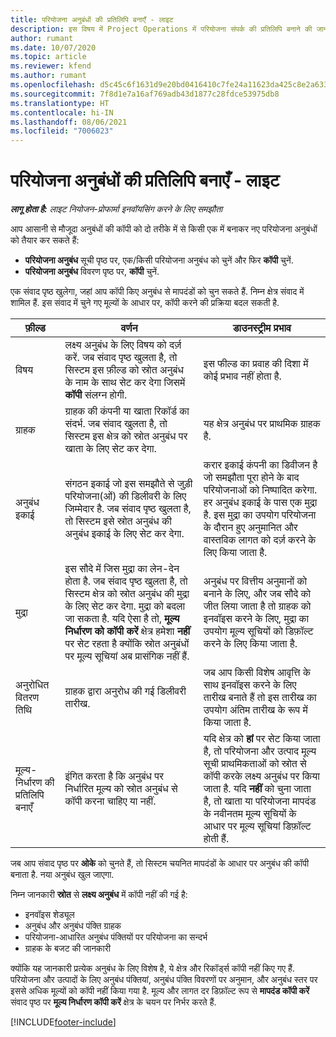 ```yaml
---
title: परियोजना अनुबंधों की प्रतिलिपि बनाएँ - लाइट
description: इस विषय में Project Operations में परियोजना संपर्क की प्रतिलिपि बनाने की जानकारी दी गई है.
author: rumant
ms.date: 10/07/2020
ms.topic: article
ms.reviewer: kfend
ms.author: rumant
ms.openlocfilehash: d5c45c6f1631d9e20bd0416410c7fe24a11623da425c8e2a633b085fbfabdd79
ms.sourcegitcommit: 7f8d1e7a16af769adb43d1877c28fdce53975db8
ms.translationtype: HT
ms.contentlocale: hi-IN
ms.lasthandoff: 08/06/2021
ms.locfileid: "7006023"
---
```

# <a name="copy-project-contracts---lite"></a>परियोजना अनुबंधों की प्रतिलिपि बनाएँ - लाइट

_**लागू होता है:** लाइट नियोजन-प्रोफार्मा इनवॉयसिंग करने के लिए समझौता_

आप आसानी से मौजूदा अनुबंधों की कॉपी को दो तरीके में से किसी एक में बनाकर नए परियोजना अनुबंधों को तैयार कर सकते हैं: 

  - **परियोजना अनुबंध** सूची पृष्ठ पर, एक/किसी परियोजना अनुबंध को चुनें और फिर **कॉपी** चुनें.
  - **परियोजना अनुबंध** विवरण पृष्ठ पर, **कॉपी** चुनें.

एक संवाद पृष्ठ खुलेगा, जहां आप कॉपी किए अनुबंध से मापदंडों को चुन सकते हैं. निम्न क्षेत्र संवाद में शामिल हैं. इस संवाद में चुने गए मूल्यों के आधार पर, कॉपी करने की प्रक्रिया बदल सकती है.

| **फ़ील्ड** | **वर्णन** | **डाउनस्ट्रीम प्रभाव** |
| --- | --- | --- |
| विषय | लक्ष्य अनुबंध के लिए विषय को दर्ज़ करें. जब संवाद पृष्ठ खुलता है, तो सिस्टम इस फ़ील्ड को स्रोत अनुबंध के नाम के साथ सेट कर देगा जिसमें **कॉपी** संलग्न होगी. | इस फील्ड का प्रवाह की दिशा में कोई प्रभाव नहीं होता है. |
| ग्राहक | ग्राहक की कंपनी या खाता रिकॉर्ड का संदर्भ. जब संवाद खुलता है, तो सिस्टम इस क्षेत्र को स्रोत अनुबंध पर खाता के लिए सेट कर देगा. | यह क्षेत्र अनुबंध पर प्राथमिक ग्राहक है. |
| अनुबंध इकाई | संगठन इकाई जो इस समझौते से जुड़ी परियोजना(ओं) की डिलीवरी के लिए जिम्मेदार है. जब संवाद पृष्ठ खुलता है, तो सिस्टम इसे स्रोत अनुबंध की अनुबंध इकाई के लिए सेट कर देगा. | करार इकाई कंपनी का डिवीजन है जो समझौता पूरा होने के बाद परियोजनाओं को निष्पादित करेगा. हर अनुबंध इकाई के पास एक मुद्रा है. इस मुद्रा का उपयोग परियोजना के दौरान हुए अनुमानित और वास्तविक लागत को दर्ज़ करने के लिए किया जाता है. |
| मुद्रा | इस सौदे में जिस मुद्रा का लेन-देन होता है. जब संवाद पृष्ठ खुलता है, तो सिस्टम क्षेत्र को स्रोत अनुबंध की मुद्रा के लिए सेट कर देगा. मुद्रा को बदला जा सकता है. यदि ऐसा है तो, **मूल्य निर्धारण को कॉपी करें** क्षेत्र हमेशा **नहीं** पर सेट रहता है क्योंकि स्रोत अनुबंधों पर मूल्य सूचियां अब प्रासंगिक नहीं हैं. | अनुबंध पर वित्तीय अनुमानों को बनाने के लिए, और जब सौदे को जीत लिया जाता है तो ग्राहक को इनवॉइस करने के लिए, मुद्रा का उपयोग मूल्य सूचियों को डिफ़ॉल्ट करने के लिए किया जाता है. |
| अनुरोधित वितरण तिथि | ग्राहक द्वारा अनुरोध की गई डिलीवरी तारीख. | जब आप किसी विशेष आवृत्ति के साथ इनवॉइस करने के लिए तारीख बनाते हैं तो इस तारीख का उपयोग अंतिम तारीख के रूप में किया जाता है. |
| मूल्य-निर्धारण की प्रतिलिपि बनाएँ | इंगित करता है कि अनुबंध पर निर्धारित मूल्य को स्रोत अनुबंध से कॉपी करना चाहिए या नहीं. | यदि क्षेत्र को **हां** पर सेट किया जाता है, तो परियोजना और उत्पाद मूल्य सूची प्राथमिकताओं को स्रोत से कॉपी करके लक्ष्य अनुबंध पर किया जाता है. यदि **नहीं** को चुना जाता है, तो खाता या परियोजना मापदंड के नवीनतम मूल्य सूचियों के आधार पर मूल्य सूचियां डिफ़ॉल्ट होती हैं. |

जब आप संवाद पृष्ठ पर **ओके** को चुनते हैं, तो सिस्टम चयनित मापदंडों के आधार पर अनुबंध की कॉपी बनाता है. नया अनुबंध खुल जाएगा.

निम्न जानकारी **स्रोत** से **लक्ष्य अनुबंध** में कॉपी नहीं की गई है:

  - इनवॉइस शेड्यूल
  - अनुबंध और अनुबंध पंक्ति ग्राहक
  - परियोजना-आधारित अनुबंध पंक्तियों पर परियोजना का सन्दर्भ
  - ग्राहक के बजट की जानकारी

क्योंकि यह जानकारी प्रत्येक अनुबंध के लिए विशेष है, ये क्षेत्र और रिकॉर्ड्स कॉपी नहीं किए गए हैं. परियोजना और उत्पादों के लिए अनुबंध पंक्तियां, अनुबंध पंक्ति विवरणों पर अनुमान, और अनुबंध स्तर पर इससे अधिक मूल्यों को कॉपी नहीं किया गया है. मूल्य और लागत दर डिफ़ॉल्ट रूप से **मापदंड कॉपी करें** संवाद पृष्ठ पर **मूल्य निर्धारण कॉपी करें** क्षेत्र के चयन पर निर्भर करते हैं.


[!INCLUDE[footer-include](../../includes/footer-banner.md)]